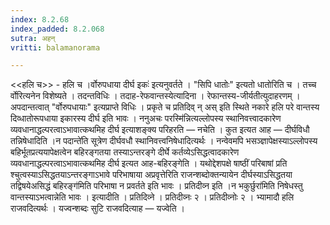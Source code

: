 ```yaml
---
index: 8.2.68
index_padded: 8.2.068
sutra: अहन्
vritti: balamanorama

---
```

<<हलि च>> - हलि च ।र्वोरुपधाया दीर्घ इकः॑ इत्यनुवर्तते । "सिपि धातोः" इत्यतो धातोरिति च । तच्च र्वोरित्यनेन विशेष्यते । तदन्तविधिः । तदाह-रेफवान्तस्येत्यादिना । रेफान्तस्य-जीर्यतीत्युदाहरणम् । अपदान्तत्वात् "र्वोरुपधायाः" इत्यप्राप्ते विधिः । प्रकृते च प्रतिदिव् न् अस् इति स्थिते नकारे हलि परे वान्तस्य दिव्धातोरूपधाया इकारस्य दीर्घ इति भावः । ननुअचः परस्मि॑न्नित्यल्लोपस्य स्थानिवत्त्वादकारेण व्यवधानाद्धल्परत्वाऽभावात्कथमिह दीर्घ इत्याशङ्क्य परिहरति — नचेति । कुत इत्यत आह — दीर्घविधौ तन्निषेधादिति ।न पदान्ते॑ति सूत्रेण दीर्घवधौ स्थानिवत्त्वनिषेधादित्यर्थः । नन्वेवमपि भसञ्ज्ञापेक्षस्याऽल्लोपस्य बहिर्भूतप्रत्ययापेक्षत्वेन बहिरङ्गतया तस्याऽन्तरङ्गे दीर्घे कर्तव्येऽसिद्धत्वादकारेण व्यवधानाद्धल्परत्वाऽभावात्कथमिह दीर्घ इत्यत आह-बहिरङ्गेति । यथोद्देशपक्षे षाष्ठीं परिबाषां प्रति श्चुत्वस्याऽसिद्धतयाऽन्तरङ्गाऽभावे परिभाषाया अप्रवृत्तेरिति राजन्शब्दोक्तन्यायेन दीर्घस्याऽसिद्धतया तद्विषयेअसिद्धं बहिरङ्ग॑मिति परिभाषा न प्रवर्तते इति भावः । प्रतिदीव्न इति ।न भकुर्छुरा॑मिति निषेधस्तु वान्तस्याऽभत्वान्नेति भावः । इत्यादीति । प्रतिदिव्ने । प्रतिदीव्नः २ । प्रतिदीव्नोः २ । भ्यामादौ हलि राजवदित्यर्थः । यज्वन्शब्दः सुटि राजवदित्याह — यज्वेति ।